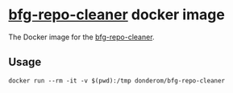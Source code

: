 # [bfg-repo-cleaner](https://rtyley.github.io/bfg-repo-cleaner/) docker image

The Docker image for the [bfg-repo-cleaner](https://rtyley.github.io/bfg-repo-cleaner/).

## Usage
```
docker run --rm -it -v $(pwd):/tmp donderom/bfg-repo-cleaner
```
